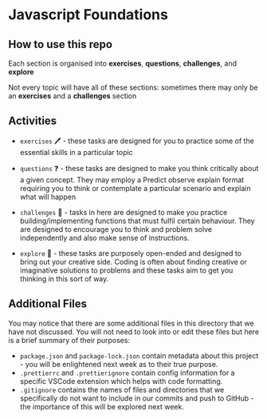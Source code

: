 # Javascript Foundations

## How to use this repo

Each section is organised into **exercises**, **questions**, **challenges**, and **explore**

Not every topic will have all of these sections: sometimes there may only be an **exercises** and a **challenges** section

## Activities

- `exercises` 🖊️ - these tasks are designed for you to practice some of the essential skills in a particular topic

- `questions` ❓ - these tasks are designed to make you think critically about a given concept. They may employ a Predict observe explain format requiring you to think or contemplate a particular scenario and explain what will happen

- `challenges` 🧠 - tasks in here are designed to make you practice building/implementing functions that must fulfil certain behaviour. They are designed to encourage you to think and problem solve independently and also make sense of instructions.

- `explore` 🎨 - these tasks are purposely open-ended and designed to bring out your creative side. Coding is often about finding creative or imaginative solutions to problems and these tasks aim to get you thinking in this sort of way.

## Additional Files

You may notice that there are some additional files in this directory that we have not discussed. You will not need to look into or edit these files but here is a brief summary of their purposes:

- `package.json` and `package-lock.json` contain metadata about this project - you will be enlightened next week as to their true purpose.
- `.prettierrc` and `.prettierignore` contain config information for a specific VSCode extension which helps with code formatting.
- `.gitignore` contains the names of files and directories that we specifically do not want to include in our commits and push to GitHub - the importance of this will be explored next week.
